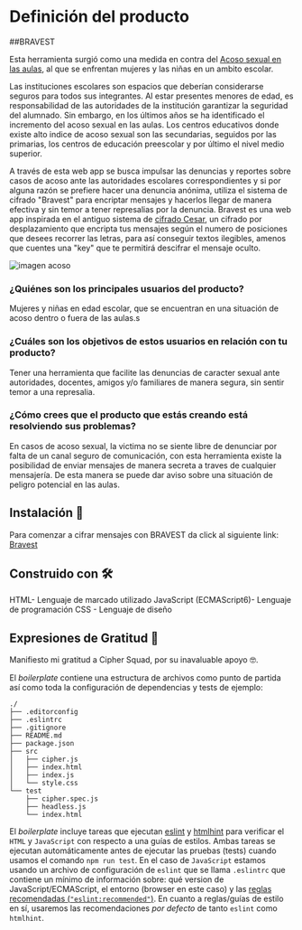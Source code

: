 # Definición del producto

##BRAVEST

Esta herramienta surgió como una medida en contra del [Acoso sexual en las aulas](https://es.wikipedia.org/wiki/Acoso_sexual_en_la_educaci%C3%B3n), al que se enfrentan mujeres y las niñas en un ambito escolar.

Las instituciones escolares son espacios que deberían considerarse seguros para todos sus integrantes. Al estar presentes menores de edad, es responsabilidad de las autoridades de la institución garantizar la seguridad del alumnado. Sin embargo, en los últimos años se ha identificado el incremento del acoso sexual en las aulas.
Los centros educativos donde existe alto indice de acoso sexual son las secundarias, seguidos por las primarias, los centros de educación preescolar y por último el nivel medio superior.

A través de esta web app se busca impulsar las denuncias y reportes sobre casos de acoso ante las autoridades escolares correspondientes y si por alguna razón se prefiere hacer una denuncia anónima, utiliza el sistema de cifrado "Bravest" para encriptar mensajes y hacerlos llegar de manera efectiva y sin temor a tener represalias por la denuncia.
Bravest es una web app inspirada en el antiguo sistema de [cifrado Cesar](https://es.wikipedia.org/wiki/Cifrado_C%C3%A9sar), un cifrado por desplazamiento que encripta tus mensajes según el numero de posiciones que desees recorrer las letras, para así conseguir textos ilegibles, amenos que cuentes una "key" que te permitirá descifrar el mensaje oculto.

![imagen acoso](https://www.cop-cv.org/db/cke_uploads/images/Acoso.jpg)


### ¿Quiénes son los principales usuarios del producto?

Mujeres y niñas en edad escolar, que se encuentran en una situación de acoso dentro o fuera de las aulas.s

### ¿Cuáles son los objetivos de estos usuarios en relación con tu producto?

Tener una herramienta que facilite las denuncias de caracter sexual ante autoridades, docentes, amigos y/o familiares de manera segura, sin sentir temor a una represalia.

### ¿Cómo crees que el producto que estás creando está resolviendo sus problemas?

En casos de acoso sexual, la victima no se siente libre de denunciar por falta de un canal seguro de comunicación, con esta herramienta existe la posibilidad de enviar mensajes de manera secreta a traves de cualquier mensajería. De esta manera se puede dar aviso sobre una situación de peligro potencial en las aulas.



## Instalación 🔧

Para comenzar a cifrar mensajes con BRAVEST da click al siguiente link: [Bravest](file:///C:/Users/karen/OneDrive/Escritorio/cdmx-2019-01-bc-core-am-cipher/src/index.html)

## Construido con 🛠️

HTML- Lenguaje de marcado utilizado
JavaScript (ECMAScript6)- Lenguaje de programación
CSS - Lenguaje de diseño

## Expresiones de Gratitud 🎁

Manifiesto mi gratitud a Cipher Squad, por su inavaluable apoyo 🤓.















El _boilerplate_ contiene una estructura de archivos como punto de partida así
como toda la configuración de dependencias y tests de ejemplo:

```text
./
├── .editorconfig
├── .eslintrc
├── .gitignore
├── README.md
├── package.json
├── src
│   ├── cipher.js
│   ├── index.html
│   ├── index.js
│   └── style.css
└── test
    ├── cipher.spec.js
    ├── headless.js
    └── index.html
```

El _boilerplate_ incluye tareas que ejecutan [eslint](https://eslint.org/) y
[htmlhint](https://github.com/yaniswang/HTMLHint) para verificar el `HTML` y
`JavaScript` con respecto a una guías de estilos. Ambas tareas se ejecutan
automáticamente antes de ejecutar las pruebas (tests) cuando usamos el comando
`npm run test`. En el caso de `JavaScript` estamos usando un archivo de
configuración de `eslint` que se llama `.eslintrc` que contiene un mínimo de
información sobre: qué version de JavaScript/ECMAScript, el
entorno (browser en este caso) y las [reglas recomendadas (`"eslint:recommended"`)](https://eslint.org/docs/rules/).
En cuanto a reglas/guías de estilo en sí,
usaremos las recomendaciones _por defecto_ de tanto `eslint` como `htmlhint`.
